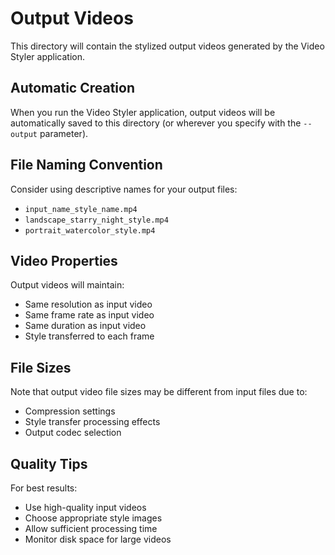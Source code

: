# Output Videos

This directory will contain the stylized output videos generated by the Video Styler application.

## Automatic Creation

When you run the Video Styler application, output videos will be automatically saved to this directory (or wherever you specify with the `--output` parameter).

## File Naming Convention

Consider using descriptive names for your output files:
- `input_name_style_name.mp4`
- `landscape_starry_night_style.mp4`
- `portrait_watercolor_style.mp4`

## Video Properties

Output videos will maintain:
- Same resolution as input video
- Same frame rate as input video
- Same duration as input video
- Style transferred to each frame

## File Sizes

Note that output video file sizes may be different from input files due to:
- Compression settings
- Style transfer processing effects
- Output codec selection

## Quality Tips

For best results:
- Use high-quality input videos
- Choose appropriate style images
- Allow sufficient processing time
- Monitor disk space for large videos
